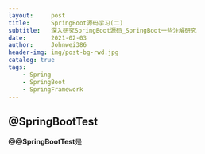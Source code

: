 ```yaml
---
layout:     post
title:      SpringBoot源码学习(二)
subtitle:   深入研究SpringBoot源码_SpringBoot一些注解研究
date:       2021-02-03
author:     Johnwei386
header-img: img/post-bg-rwd.jpg
catalog: true
tags:
    - Spring
    - SpringBoot
    - SpringFramework
---
```


## @SpringBootTest
**@@SpringBootTest**是
